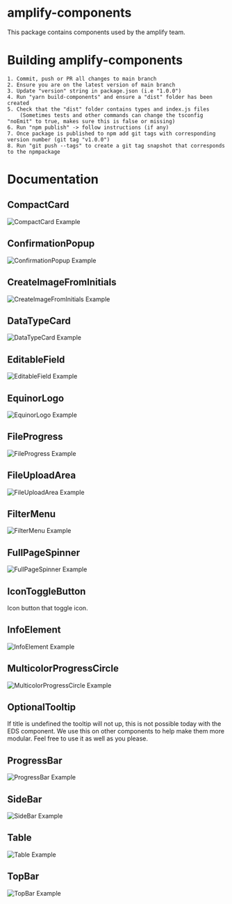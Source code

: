 # amplify-components

This package contains components used by the amplify team.

# Building amplify-components

    1. Commit, push or PR all changes to main branch
    2. Ensure you are on the latest version of main branch
    3. Update "version" string in package.json (i.e "1.0.0")
    4. Run "yarn build-components" and ensure a "dist" folder has been created
    5. Check that the "dist" folder contains types and index.js files
        (Sometimes tests and other commands can change the tsconfig "noEmit" to true, makes sure this is false or missing)
    6. Run "npm publish" -> follow instructions (if any)
    7. Once package is published to npm add git tags with corresponding version number (git tag "v1.0.0")
    8. Run "git push --tags" to create a git tag snapshot that corresponds to the npmpackage

# Documentation

## CompactCard

![CompactCard Example](https://github.com/equinor/amplify-components/blob/main/repo/CompactCard.PNG)

## ConfirmationPopup

![ConfirmationPopup Example](https://github.com/equinor/amplify-components/blob/main/repo/ConfirmationPopup.PNG)

## CreateImageFromInitials

![CreateImageFromInitials Example](https://github.com/equinor/amplify-components/blob/main/repo/CreateImageFromInitials.PNG)

## DataTypeCard

![DataTypeCard Example](https://github.com/equinor/amplify-components/blob/main/repo/DataTypeCard.PNG)

## EditableField

![EditableField Example](https://github.com/equinor/amplify-components/blob/main/repo/EditableField.PNG)

## EquinorLogo

![EquinorLogo Example](https://github.com/equinor/amplify-components/blob/main/repo/EquinorLogo.PNG)

## FileProgress

![FileProgress Example](https://github.com/equinor/amplify-components/blob/main/repo/FileProgress.PNG)

## FileUploadArea

![FileUploadArea Example](https://github.com/equinor/amplify-components/blob/main/repo/FileUploadArea.PNG)

## FilterMenu

![FilterMenu Example](https://github.com/equinor/amplify-components/blob/main/repo/FilterMenu.PNG)

## FullPageSpinner

![FullPageSpinner Example](https://github.com/equinor/amplify-components/blob/main/repo/FullPageSpinner.PNG)

## IconToggleButton

Icon button that toggle icon.

## InfoElement

![InfoElement Example](https://github.com/equinor/amplify-components/blob/main/repo/InfoElement.PNG)

## MulticolorProgressCircle

![MulticolorProgressCircle Example](https://github.com/equinor/amplify-components/blob/main/repo/MultiColorProgressCircle.PNG)

## OptionalTooltip

If title is undefined the tooltip will not up, this is not possible today with the EDS component.
We use this on other components to help make them more modular. Feel free to use it as well as you please.

## ProgressBar

![ProgressBar Example](https://github.com/equinor/amplify-components/blob/main/repo/ProgressBar.PNG)

## SideBar

![SideBar Example](https://github.com/equinor/amplify-components/blob/main/repo/SideBar.PNG)

## Table

![Table Example](https://github.com/equinor/amplify-components/blob/main/repo/Table.PNG)

## TopBar

![TopBar Example](https://github.com/equinor/amplify-components/blob/main/repo/TopBar.PNG)
